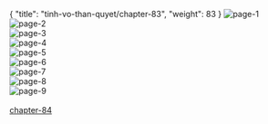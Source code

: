 { "title": "tinh-vo-than-quyet/chapter-83", "weight": 83 }
<img src="http://1.bp.blogspot.com/-c9Xoy_JsfkY/WaOOjOob3cI/AAAAAAAG5Ao/fS6QiUX5naAm0ecWBdH6DdIV0Ik3RsfkwCLcBGAs/s1600/1.jpg?imgmax=0" alt="page-1" origin="http://1.bp.blogspot.com/-c9Xoy_JsfkY/WaOOjOob3cI/AAAAAAAG5Ao/fS6QiUX5naAm0ecWBdH6DdIV0Ik3RsfkwCLcBGAs/s1600/1.jpg?imgmax=0"><br/>
<img src="http://1.bp.blogspot.com/-ImX6LO9_eG8/WaOOjJW6bFI/AAAAAAAG5Ak/YHVlG0KTHO00hCigf8SnaLmSomV4j3fWQCLcBGAs/s1600/2.jpg?imgmax=0" alt="page-2" origin="http://1.bp.blogspot.com/-ImX6LO9_eG8/WaOOjJW6bFI/AAAAAAAG5Ak/YHVlG0KTHO00hCigf8SnaLmSomV4j3fWQCLcBGAs/s1600/2.jpg?imgmax=0"><br/>
<img src="http://1.bp.blogspot.com/-dXeNej0DVXk/WaOOjICzshI/AAAAAAAG5Ag/OY-BHtkHbukQqnGljh8KYqlrz4muNfVPQCLcBGAs/s1600/3.jpg?imgmax=0" alt="page-3" origin="http://1.bp.blogspot.com/-dXeNej0DVXk/WaOOjICzshI/AAAAAAAG5Ag/OY-BHtkHbukQqnGljh8KYqlrz4muNfVPQCLcBGAs/s1600/3.jpg?imgmax=0"><br/>
<img src="http://1.bp.blogspot.com/-KecuXoT3oVM/WaOOj6mLHBI/AAAAAAAG5As/RdQbQHkQIhMLJjcMNQCYw8numNM-yP_dACLcBGAs/s1600/4.jpg?imgmax=0" alt="page-4" origin="http://1.bp.blogspot.com/-KecuXoT3oVM/WaOOj6mLHBI/AAAAAAAG5As/RdQbQHkQIhMLJjcMNQCYw8numNM-yP_dACLcBGAs/s1600/4.jpg?imgmax=0"><br/>
<img src="http://1.bp.blogspot.com/-LpaYd0ZV_Ck/WaOOkGLWwCI/AAAAAAAG5Aw/JBqwycaO-1UfgYojd0btJY186Xe7-xxYgCLcBGAs/s1600/5.jpg?imgmax=0" alt="page-5" origin="http://1.bp.blogspot.com/-LpaYd0ZV_Ck/WaOOkGLWwCI/AAAAAAAG5Aw/JBqwycaO-1UfgYojd0btJY186Xe7-xxYgCLcBGAs/s1600/5.jpg?imgmax=0"><br/>
<img src="http://1.bp.blogspot.com/-1TvVq6R8ZtE/WaOOkXZd9QI/AAAAAAAG5A0/k5phB9um7d4HY29YgmdoOcUK3vKVWCZWgCLcBGAs/s1600/6.jpg?imgmax=0" alt="page-6" origin="http://1.bp.blogspot.com/-1TvVq6R8ZtE/WaOOkXZd9QI/AAAAAAAG5A0/k5phB9um7d4HY29YgmdoOcUK3vKVWCZWgCLcBGAs/s1600/6.jpg?imgmax=0"><br/>
<img src="http://1.bp.blogspot.com/-2Rg0ZpJML8U/WaOOk-o5lII/AAAAAAAG5A4/cDjMf3rVbwMhXFAqwdhzzIsqKRjFlUfZgCLcBGAs/s1600/7.jpg?imgmax=0" alt="page-7" origin="http://1.bp.blogspot.com/-2Rg0ZpJML8U/WaOOk-o5lII/AAAAAAAG5A4/cDjMf3rVbwMhXFAqwdhzzIsqKRjFlUfZgCLcBGAs/s1600/7.jpg?imgmax=0"><br/>
<img src="http://1.bp.blogspot.com/-OPhgWyh6cXs/WaOOk0c1U_I/AAAAAAAG5A8/Sd5xO77mdE8iMopCJ5jdOUU4tAQwn0JTgCLcBGAs/s1600/8.jpg?imgmax=0" alt="page-8" origin="http://1.bp.blogspot.com/-OPhgWyh6cXs/WaOOk0c1U_I/AAAAAAAG5A8/Sd5xO77mdE8iMopCJ5jdOUU4tAQwn0JTgCLcBGAs/s1600/8.jpg?imgmax=0"><br/>
<img src="http://1.bp.blogspot.com/-h148szYby88/WaOOlFxFYWI/AAAAAAAG5BA/9C0PNvZmyRkp1zrktxadZeDT-0cXYYAcwCLcBGAs/s1600/9.jpg?imgmax=0" alt="page-9" origin="http://1.bp.blogspot.com/-h148szYby88/WaOOlFxFYWI/AAAAAAAG5BA/9C0PNvZmyRkp1zrktxadZeDT-0cXYYAcwCLcBGAs/s1600/9.jpg?imgmax=0"><br/>
<br/><a class="nextchap" href="/tinh-vo-than-quyet/chapter-84">chapter-84</a>
